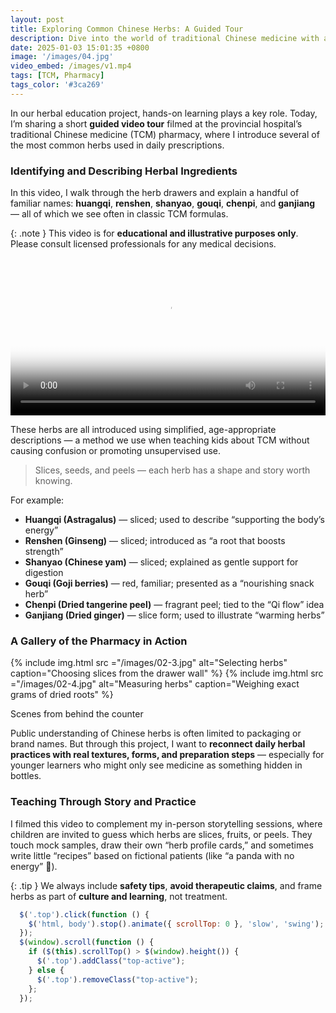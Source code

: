 ```yaml
---
layout: post
title: Exploring Common Chinese Herbs: A Guided Tour
description: Dive into the world of traditional Chinese medicine with a short video guide. From astragalus to dried ginger, discover how these herbs are prepared and described in modern, child-friendly ways.
date: 2025-01-03 15:01:35 +0800
image: '/images/04.jpg'
video_embed: /images/v1.mp4
tags: [TCM, Pharmacy]
tags_color: '#3ca269'
---
```


In our herbal education project, hands-on learning plays a key role. Today, I’m sharing a short **guided video tour** filmed at the provincial hospital’s traditional Chinese medicine (TCM) pharmacy, where I introduce several of the most common herbs used in daily prescriptions.

### Identifying and Describing Herbal Ingredients

In this video, I walk through the herb drawers and explain a handful of familiar names: **huangqi**, **renshen**, **shanyao**, **gouqi**, **chenpi**, and **ganjiang** — all of which we see often in classic TCM formulas.

{: .note }
This video is for **educational and illustrative purposes only**. Please consult licensed professionals for any medical decisions.

<video controls width="100%" poster="/images/04.jpg">
  <source src="/images/v1.mp4" type="video/mp4">
</video>

These herbs are all introduced using simplified, age-appropriate descriptions — a method we use when teaching kids about TCM without causing confusion or promoting unsupervised use.

> Slices, seeds, and peels — each herb has a shape and story worth knowing.

For example:
- **Huangqi (Astragalus)** — sliced; used to describe “supporting the body’s energy”
- **Renshen (Ginseng)** — sliced; introduced as “a root that boosts strength”
- **Shanyao (Chinese yam)** — sliced; explained as gentle support for digestion
- **Gouqi (Goji berries)** — red, familiar; presented as a “nourishing snack herb”
- **Chenpi (Dried tangerine peel)** — fragrant peel; tied to the “Qi flow” idea
- **Ganjiang (Dried ginger)** — slice form; used to illustrate “warming herbs”

### A Gallery of the Pharmacy in Action

<div class="gallery-box">
  <div class="gallery gallery-columns-2">
    {% include img.html src ="/images/02-3.jpg" alt="Selecting herbs" caption="Choosing slices from the drawer wall" %}
    {% include img.html src ="/images/02-4.jpg" alt="Measuring herbs" caption="Weighing exact grams of dried roots" %}
  </div>
  <p>Scenes from behind the counter</p>
</div>

Public understanding of Chinese herbs is often limited to packaging or brand names. But through this project, I want to **reconnect daily herbal practices with real textures, forms, and preparation steps** — especially for younger learners who might only see medicine as something hidden in bottles.

### Teaching Through Story and Practice

I filmed this video to complement my in-person storytelling sessions, where children are invited to guess which herbs are slices, fruits, or peels. They touch mock samples, draw their own “herb profile cards,” and sometimes write little “recipes” based on fictional patients (like “a panda with no energy” 🐼).

{: .tip }
We always include **safety tips**, **avoid therapeutic claims**, and frame herbs as part of **culture and learning**, not treatment.

```js
  $('.top').click(function () {
    $('html, body').stop().animate({ scrollTop: 0 }, 'slow', 'swing');
  });
  $(window).scroll(function () {
    if ($(this).scrollTop() > $(window).height()) {
      $('.top').addClass("top-active");
    } else {
      $('.top').removeClass("top-active");
    };
  });
